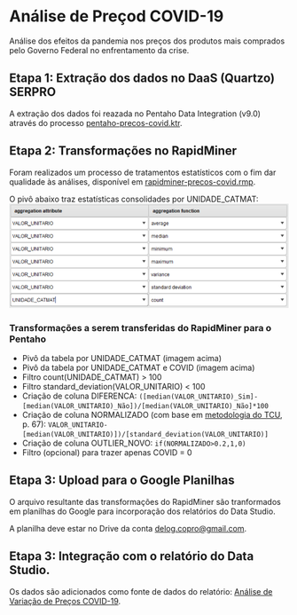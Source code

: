 # Análise de Preçod COVID-19

Análise dos efeitos da pandemia nos preços dos produtos mais comprados pelo Governo Federal no enfrentamento da crise.

## Etapa 1: Extração dos dados no DaaS (Quartzo) SERPRO

A extração dos dados foi reazada no Pentaho Data Integration (v9.0) através do processo [pentaho-precos-covid.ktr](https://github.com/hugomsouto/analise-precos-covid/blob/master/pentaho-precos-covid.ktr).

## Etapa 2: Transformações no RapidMiner

Foram realizados um processo de tratamentos estatísticos com o fim dar qualidade às análises, disponível em [rapidminer-precos-covid.rmp](https://github.com/hugomsouto/analise-precos-covid/blob/master/rapidminer-precos-covid.rmp).

O pivô abaixo traz estatísticas consolidades por UNIDADE_CATMAT:
<img href="Estatísticas" src="https://github.com/hugomsouto/analise-precos-covid/blob/master/estatisticas.png" width="600" />

### Transformações a serem transferidas do RapidMiner para o Pentaho
* Pivô da tabela por UNIDADE_CATMAT (imagem acima)
* Pivô da tabela por UNIDADE_CATMAT e COVID (imagem acima)
* Filtro count(UNIDADE_CATMAT) > 100
* Filtro standard_deviation(VALOR_UNITARIO) < 100
* Criação de coluna DIFERENCA: ```([median(VALOR_UNITARIO)_Sim]-[median(VALOR_UNITARIO)_Não])/[median(VALOR_UNITARIO)_Não]*100```
* Criação de coluna NORMALIZADO (com base em [metodologia do TCU](https://github.com/hugomsouto/analise-precos-covid/blob/master/BTCU_Especial_34_2018_Tecnicas%20de%20Amostragem%20Probabilistica%20em%20Auditorias.pdf "Tecnicas de Amostragem Probabilistica em Auditorias"), p. 67): ```VALOR_UNITARIO-[median(VALOR_UNITARIO)])/[standard_deviation(VALOR_UNITARIO)]```
* Criação de coluna OUTLIER_NOVO: ```if(NORMALIZADO>0.2,1,0)```
* Filtro (opcional) para trazer apenas COVID = 0

## Etapa 3: Upload para o Google Planilhas

O arquivo resultante das transformações do RapidMiner são tranformados em planilhas do Google para incorporação dos relatórios do Data Studio.

A planilha deve estar no Drive da conta [delog.copro@gmail.com](https://drive.google.com/drive/folders/1PT1s-thZaZOvt-HdUlksHNAlo_TN2Mno?usp=sharing "Pasta Análise de Preços").

## Etapa 3: Integração com o relatório do Data Studio.

Os dados são adicionados como fonte de dados do relatório: [Análise de Variação de Preços COVID-19](https://datastudio.google.com/reporting/5ccdc714-74c2-4c5f-a4c2-8f9a71223c68 "Análise de Variação de Preços COVID-19").
